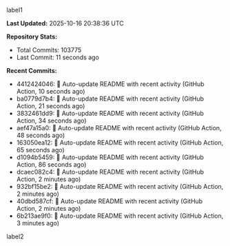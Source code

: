 
label1 
<!-- ACTIVITY_START -->
**Last Updated:** 2025-10-16 20:38:36 UTC

**Repository Stats:**
- Total Commits: 103775
- Last Commit: 11 seconds ago

**Recent Commits:**
- 4412424046: 🤖 Auto-update README with recent activity (GitHub Action, 10 seconds ago)
- ba0779d7b4: 🤖 Auto-update README with recent activity (GitHub Action, 21 seconds ago)
- 3832461dd9: 🤖 Auto-update README with recent activity (GitHub Action, 34 seconds ago)
- aef47a15a0: 🤖 Auto-update README with recent activity (GitHub Action, 48 seconds ago)
- 163050ea12: 🤖 Auto-update README with recent activity (GitHub Action, 65 seconds ago)
- d1094b5459: 🤖 Auto-update README with recent activity (GitHub Action, 86 seconds ago)
- dcaec082c4: 🤖 Auto-update README with recent activity (GitHub Action, 2 minutes ago)
- 932bf15be2: 🤖 Auto-update README with recent activity (GitHub Action, 2 minutes ago)
- 40dbd587cf: 🤖 Auto-update README with recent activity (GitHub Action, 2 minutes ago)
- 6b213ae9f0: 🤖 Auto-update README with recent activity (GitHub Action, 3 minutes ago)
<!-- ACTIVITY_END -->

label2
